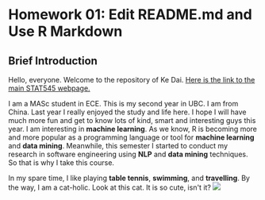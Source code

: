 # Homework 01: Edit README.md and Use R Markdown

## Brief Introduction

Hello, everyone. Welcome to the repository of Ke Dai. <a href="http://stat545.com">Here is the link to the main STAT545 webpage. </a>

I am a MASc student in ECE. This is my second year in UBC. I am from China. Last year I really enjoyed the study and life here. I hope I will have much more fun and get to know lots of kind, smart and interesting guys this year. I am interesting in **machine learning**. As we know, R is becoming more and more popular as a programming language or tool for **machine learning** and **data mining**. Meanwhile, this semester I started to conduct my research in software engineering using **NLP** and **data mining** techniques. So that is why I take this course. 

In my spare time, I like playing **table tennis**, **swimming**, and **travelling**. By the way, I am a cat-holic. Look at this cat. It is so cute, isn't it? ![](https://media4.giphy.com/media/9uwnYUDw342pq/giphy.gif)
